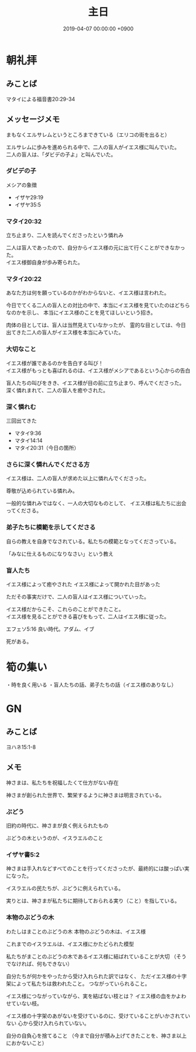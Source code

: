﻿---
layout: post
title:  主日
date:   2019-04-07 00:00:00 +0900
categories: jekyll update
tags:
- jekyll
---

# 朝礼拝
## みことば
マタイによる福音書20:29-34

## メッセージメモ
まもなくエルサレムというところまできている（エリコの街を出ると）

エルサレムに歩みを進められる中で、二人の盲人がイエス様に叫んでいた。  
二人の盲人は、「ダビデの子よ」と叫んでいた。  

### ダビデの子
メシアの象徴  

- イザヤ29:19  
- イザヤ35:5  

### マタイ20:32
立ち止まり、二人を読んでくださったという憐れみ  

二人は盲人であったので、自分からイエス様の元に出て行くことができなかった。  
イエス様御自身が歩み寄られた。  

### マタイ20:22
あなた方は何を願っているのかがわからないと、イエス様は言われた。

今日でてくる二人の盲人との対比の中で、本当にイエス様を見ていたのはどちらなのかを示し、
本当にイエス様のことを見てほしいという招き。

肉体の目としては、盲人は当然見えていなかったが、
霊的な目としては、今日出てきた二人の盲人がイエス様を本当にみていた。  

### 大切なこと
イエス様が誰であるのかを告白する叫び！  
イエス様がもっとも喜ばれるのは、イエス様がメシアであるという心からの告白

盲人たちの叫びをきき、イエス様が目の前に立ち止まり、呼んでくださった。  
深く憐れまれて、二人の盲人を癒やされた。

### 深く憐れむ
三回出てきた

- マタイ9:36
- マタイ14:14
- マタイ20:31（今日の箇所）

### さらに深く憐れんでくださる方
イエス様は、二人の盲人が求めた以上に憐れんでくださった。

尊敬が込められている憐れみ。

一般的な憐れみではなく、一人の大切なものとして、
イエス様は私たちに出会ってくださる。

### 弟子たちに模範を示してくださる
自らの教えを自身でなされている。私たちの模範となってくださっている。

「みなに仕えるものになりなさい」という教え

### 盲人たち
イエス様によって癒やされた
イエス様によって開かれた目があった

ただその事実だけで、二人の盲人はイエス様についていった。

イエス様だからこそ、これらのことができたこと。  
イエス様を見ることができる喜びをもって、二人はイエス様に従った。

エフェソ5:16
良い時代。アダム、イブ

死がある。

# 筍の集い
・時を良く用いる
・盲人たちの話、弟子たちの話（イエス様のありなし）

# GN
## みことば
ヨハネ15:1-8

## メモ
神さまは、私たちを祝福したくて仕方がない存在

神さまが創られた世界で、繁栄するように神さまは明言されている。

### ぶどう
旧約の時代に、神さまが良く例えられたもの

ぶどうの木というのが、イスラエルのこと

### イザヤ書5:2
神さまは手入れなどすべてのことを行ってくださったが、最終的には酸っぱい実になった。

イスラエルの民たちが、ぶどうに例えられている。

実りとは、神さまが私たちに期待しておられる実り（こと）を指している。

### 本物のぶどうの木
わたしはまことのぶどうの木
本物のぶどうの木は、イエス様

これまでのイスラエルは、イエス様にかたどられた模型

私たちがまことのぶどうの木であるイエス様に結ばれていることが大切
（そうでなければ、何もできない）

自分たちが何かをやったから受け入れられた訳ではなく、
ただイエス様の十字架によって私たちは救われたこと。
つながっていられること。

イエス様につながっていながら、実を結ばない枝とは？
イエス様の血をかよわせていない枝。

イエス様の十字架のあがないを受けているのに、受けていることがいかされていない
心から受け入れられていない。

自分の自負心を捨てること
（今まで自分が積み上げてきたことを、神さま以上におかないこと）
